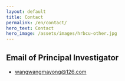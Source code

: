```yaml
---
layout: default
title: Contact
permalink: /en/contact/
hero_text: Contact
hero_image: /assets/images/hrbcu-other.jpg
---
```


## Email of Principal Investigator
* <a href="mailto:wangwangmayong@126.com">wangwangmayong@126.com</a>
